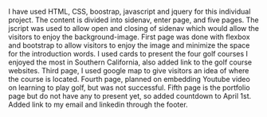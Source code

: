 I have used HTML, CSS, boostrap, javascript and jquery for this individual project.
The content is divided into sidenav, enter page, and five pages.
The jscript was used to allow open and closing of sidenav which would allow the visitors to enjoy the background-image. 
First page was done with flexbox and bootstrap to allow visitors to enjoy the image and minimize the space for the introduction words.
I used cards to present the four golf courses I enjoyed the most in Southern California, also added link to the golf course websites.
Third page, I used google map to give visitors an idea of where the course is located.
Fourth page, planned on embedding Youtube video on learning to play golf, but was not successful.
Fifth page is the portfolio page but do not have any to present yet, so added countdown to April 1st.
Added link to my email and linkedin through the footer.

